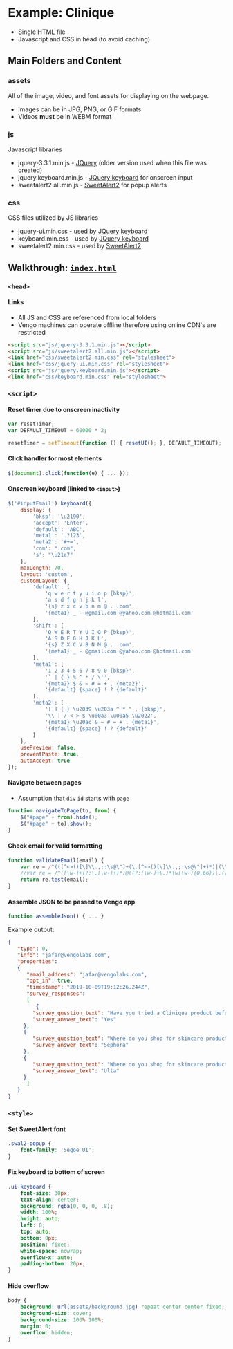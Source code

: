 # Example: Clinique
 - Single HTML file
 - Javascript and CSS in head (to avoid caching)

## Main Folders and Content

### assets
All of the image, video, and font assets for displaying on the webpage.
- Images can be in JPG, PNG, or GIF formats
- Videos **must** be in WEBM format

### js
Javascript libraries
- jquery-3.3.1.min.js - [JQuery](https://jquery.com/) (older version used when this file was created)
- jquery.keyboard.min.js - [JQuery keyboard](https://github.com/Mottie/Keyboard) for onscreen input
- sweetalert2.all.min.js - [SweetAlert2](https://sweetalert2.github.io/) for popup alerts

### css
CSS files utilized by JS libraries
- jquery-ui.min.css - used by [JQuery keyboard](https://github.com/Mottie/Keyboard)
- keyboard.min.css - used by [JQuery keyboard](https://github.com/Mottie/Keyboard)
- sweetalert2.min.css - used by [SweetAlert2](https://sweetalert2.github.io/)

## Walkthrough: [`index.html`](https://github.com/vengojafar/vengo-ui-task/blob/master/example/clinique/index.html)

### `<head>`

#### Links
- All JS and CSS are referenced from local folders
- Vengo machines can operate offline therefore using online CDN's are restricted

```html
<script src="js/jquery-3.3.1.min.js"></script>
<script src="js/sweetalert2.all.min.js"></script>
<link href="css/sweetalert2.min.css" rel="stylesheet">
<link href="css/jquery-ui.min.css" rel="stylesheet">
<script src="js/jquery.keyboard.min.js"></script>
<link href="css/keyboard.min.css" rel="stylesheet">
```

### `<script>`

#### Reset timer due to onscreen inactivity
```js
var resetTimer;
var DEFAULT_TIMEOUT = 60000 * 2;

resetTimer = setTimeout(function () { resetUI(); }, DEFAULT_TIMEOUT);
```

#### Click handler for most elements
```js
$(document).click(function(e) { ... });
```

#### Onscreen keyboard (linked to `<input>`)
```js
$('#inputEmail').keyboard({
	display: {
		'bksp': '\u2190',
		'accept': 'Enter',
		'default': 'ABC',
		'meta1': '.?123',
		'meta2': '#+=',
		'com': ".com",
		's': "\u21e7"
	},
	maxLength: 70,
	layout: 'custom',
	customLayout: {
		'default': [
			'q w e r t y u i o p {bksp}',
			'a s d f g h j k l',
			'{s} z x c v b n m @ . .com',
			'{meta1} _ - @gmail.com @yahoo.com @hotmail.com'
		],
		'shift': [
			'Q W E R T Y U I O P {bksp}',
			'A S D F G H J K L',
			'{s} Z X C V B N M @ . .com',
			'{meta1} _ - @gmail.com @yahoo.com @hotmail.com'
		],
		'meta1': [
			'1 2 3 4 5 6 7 8 9 0 {bksp}',
			'` | { } % ^ * / \'',
			'{meta2} $ & ~ # = + . {meta2}',
			'{default} {space} ! ? {default}'
		],
		'meta2': [
			'[ ] { } \u2039 \u203a ^ * " , {bksp}',
			'\\ | / < > $ \u00a3 \u00a5 \u2022',
			'{meta1} \u20ac & ~ # = + . {meta1}',
			'{default} {space} ! ? {default}'
		]
	},
	usePreview: false,
	preventPaste: true,
	autoAccept: true
});
```

#### Navigate between pages
- Assumption that `div` `id` starts with `page`
```js
function navigateToPage(to, from) {
	$("#page" + from).hide();
	$("#page" + to).show();
}
```

#### Check email for valid formatting
```js
function validateEmail(email) {
	var re = /^(([^<>()[\]\\.,;:\s@\"]+(\.[^<>()[\]\\.,;:\s@\"]+)*)|(\".+\"))@((\[[0-9]{1,3}\.[0-9]{1,3}\.[0-9]{1,3}\.[0-9]{1,3}\])|(([a-zA-Z\-0-9]+\.)+[a-zA-Z]{2,}))$/;
	//var re = /^([\w-]+(?:\.[\w-]+)*)@((?:[\w-]+\.)*\w[\w-]{0,66})\.([a-z]{2,6}(?:\.[a-z]{2})?)$/i;
	return re.test(email);
}
```

#### Assemble JSON to be passed to Vengo app
```js
function assembleJson() { ... }
```
Example output:
```json
{
   "type": 0,
   "info": "jafar@vengolabs.com",
   "properties":
   {
      "email_address": "jafar@vengolabs.com",
      "opt_in": true,
      "timestamp": "2019-10-09T19:12:26.244Z",
      "survey_responses":
      [
         {
	    "survey_question_text": "Have you tried a Clinique product before?",
	    "survey_answer_text": "Yes"
	 },
	 {
	    "survey_question_text": "Where do you shop for skincare products?",
	    "survey_answer_text": "Sephora"
	 },
	 {
	    "survey_question_text": "Where do you shop for skincare products?",
	    "survey_answer_text": "Ulta"
	 }
      ]
   }
}
```

### `<style>`
#### Set SweetAlert font
```css
.swal2-popup {
    font-family: 'Segoe UI';
}
```

#### Fix keyboard to bottom of screen
```css
.ui-keyboard {
    font-size: 30px;
    text-align: center;
    background: rgba(0, 0, 0, .8);
    width: 100%;
    height: auto;
    left: 0;
    top: auto;
    bottom: 0px;
    position: fixed;
    white-space: nowrap;
    overflow-x: auto;
    padding-bottom: 20px;
}
```

#### Hide overflow
```css
body {
    background: url(assets/background.jpg) repeat center center fixed;
    background-size: cover;
    background-size: 100% 100%;
    margin: 0;
    overflow: hidden;
}
```
